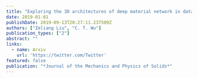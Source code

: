 ```yaml
---
title: "Exploring the 3D architectures of deep material network in data-driven multiscale mechanics"
date: 2019-01-01
publishDate: 2019-09-13T20:27:11.237509Z
authors: ["Zeliang Liu", "C. T. Wu"]
publication_types: ["2"]
abstract: ""
links:
  - name: Arxiv
    url: 'https://twitter.com/Twitter'
featured: false
publication: "*Journal of the Mechanics and Physics of Solids*"
---
```


